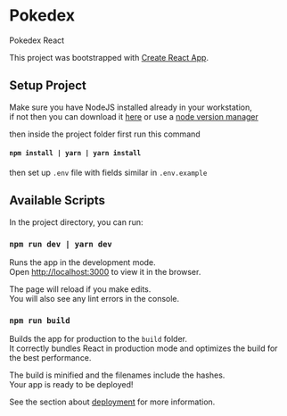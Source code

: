 # Pokedex

Pokedex React

This project was bootstrapped with [Create React App](https://github.com/facebook/create-react-app).

## Setup Project

Make sure you have NodeJS installed already in your workstation,<br>
if not then you can download it [here](https://nodejs.org/en/download/) or use a [node version manager](https://github.com/nvm-sh/nvm)

then inside the project folder first run this command

#### `npm install | yarn | yarn install`

then set up `.env` file with fields similar in `.env.example`

## Available Scripts

In the project directory, you can run:

### `npm run dev | yarn dev`

Runs the app in the development mode.<br>
Open [http://localhost:3000](http://localhost:3000) to view it in the browser.

The page will reload if you make edits.<br>
You will also see any lint errors in the console.

### `npm run build`

Builds the app for production to the `build` folder.<br>
It correctly bundles React in production mode and optimizes the build for the best performance.

The build is minified and the filenames include the hashes.<br>
Your app is ready to be deployed!

See the section about [deployment](https://facebook.github.io/create-react-app/docs/deployment) for more information.
